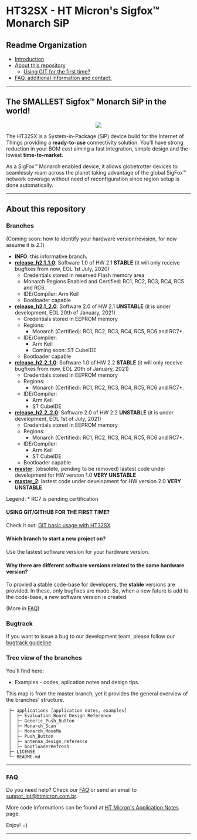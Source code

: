 # HT32SX - HT Micron's Sigfox™ Monarch SiP

## Readme Organization

* [Introduction](#the-smallest-sigfox-monarch-sip-in-the-world)
* [About this repository](#about-this-repository)
  * [Using GIT for the first time?](/git_basic_usage_with_ht32sx_repo.md)
* [FAQ, additional information and contact.](#faq)

<hr>

## The SMALLEST Sigfox™ Monarch SiP in the world!

<div align="center">
  <img src="https://encrypted-tbn0.gstatic.com/images?q=tbn:ANd9GcSesenrhZDRBpVRdUHpQ5ouT6wUTu0t0zaYtSI5GZqXJjGc2tor4Q&s">
</div>

The HT32SX is a System-in-Package (SiP) device build for the Internet of Things providing a **ready-to-use** connectivity solution.
You’ll have strong reduction in your BOM cost aiming a fast integration, simple design and the lowest **time-to-market**.

As a SigFox™ Monarch enabled device, it allows globetrotter devices to seamlessly roam across the planet taking advantage of the global SigFox™ network coverage without need of reconfiguration since region setup is done automatically.

<hr>

## About this repository


### Branches

(Coming soon: how to identify your hardware version/revision, for now assume it is *2.1*)

* **INFO**: this informative branch.
* **[release_h2.1_1.0](https://github.com/htmicron/ht32sx/tree/release_h2.1_1.0)**: Software 1.0 of HW 2.1 **STABLE** (it will only receive bugfixes from now, EOL 1st July, 2020)
  * Credentials stored in reserved Flash memory area
  * Monarch Regions Enabled and Certified: RC1, RC2, RC3, RC4, RC5 and RC6.
  * IDE/Compiler: Arm Keil
  * Bootloader capable
* **[release_h2.1_2.0](https://github.com/htmicron/ht32sx/tree/release_h2.1_2.0)**: Software 2.0 of HW 2.1 **UNSTABLE** (it is under development, EOL 20th of January, 2021)
  * Credentials stored in EEPROM memory
  * Regions:
    * Monarch (Certified): RC1, RC2, RC3, RC4, RC5, RC6 and RC7*.
  * IDE/Compiler:
    * Arm Keil
    * Coming soon: ST CubeIDE
  * Bootloader capable
* **[release_h2.2_1.0](https://github.com/htmicron/ht32sx/tree/release_h2.2_1.0)**: Software 1.0 of HW 2.2 **STABLE** (it will only receive bugfixes from now, EOL 20th of January, 2021)
  * Credentials stored in EEPROM memory
  * Regions:
    * Monarch (Certified): RC1, RC2, RC3, RC4, RC5, RC6 and RC7*.
  * IDE/Compiler:
    * Arm Keil
    * ST CubeIDE
* **[release_h2.2_2.0](https://github.com/htmicron/ht32sx/tree/release_h2.2_2.0)**: Software 2.0 of HW 2.2 **UNSTABLE** (it is under development, EOL 1st of July, 2021)
  * Credentials stored in EEPROM memory
  * Regions:
    * Monarch (Certified): RC1, RC2, RC3, RC4, RC5, RC6 and RC7*.
  * IDE/Compiler:
    * Arm Keil
    * ST CubeIDE
  * Bootloader capable
* **[master](https://github.com/htmicron/ht32sx/tree/master)**: (obsolete, pending to be removed) lastest code under development for HW version 1.0 **VERY UNSTABLE**
* **[master_2](https://github.com/htmicron/ht32sx/tree/master_2)**: lastest code under development for HW version 2.0 **VERY UNSTABLE**

Legend: * RC7 is pending certification

#### USING GIT/GITHUB FOR THE FIRST TIME?
Check it out: [GIT basic usage with HT32SX](/git_basic_usage_with_ht32sx_repo.md)

#### Which branch to start a new project on?
Use the lastest software version for your hardware version.

#### Why there are different software versions related to the same hardware version?
To provied a stable code-base for developers, the **stable** versions are provided. In these, only bugfixes are made. So, when a new fature is add to the code-base, a new software version is created.

(More in [FAQ](https://htmicron.github.io/FAQ/html/index.html))

### Bugtrack
If you want to issue a bug to our development team, please follow our [bugtrack guideline](How_to_bugtracker.md)

### Tree view of the branches

You'll find here:
*  Examples - codes, aplication notes and design tips.

This map is from the master branch, yet it provides the general overview of the branches' structure.
```
 ├─ applications [application notes, examples]
 │  ├─ Evaluation_Board_Design_Reference
 │  ├─ Generic_Push_Button
 │  ├─ Monarch_Scan
 │  ├─ Monarch_MoveMe
 │  ├─ Push_Button
 │  ├─ antenna_design_reference
 │  ├─ bootloaderRefresh
 ├─ LICENSE
 └─ README.md
```

<hr>

### FAQ

Do you need help? Check our [FAQ](https://htmicron.github.io/FAQ/html/index.html) or send an email to suppot_iot@htmicron.com.br. 


More code informations can be found at [HT Micron's Application Notes](https://htmicron.github.io/index.html) page.

Enjoy! =)

---

